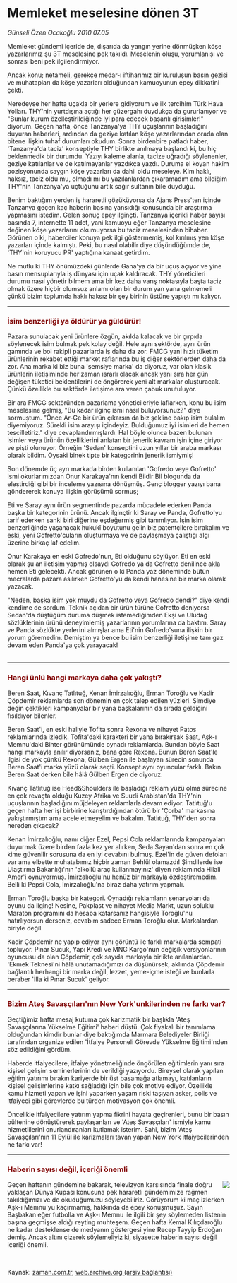 # Memleket meselesine dönen 3T

*Günseli Özen Ocakoğlu 2010.07.05*

<tr><td class="metin" colspan="2" style="padding-top: 20px; padding-left: 5px; ">Memleket gündemi içeride de, dışarıda da yangın yerine dönmüşken köşe yazarlarımız şu 3T meselesine pek takıldı. Meselenin oluşu, yorumlanışı ve sonrası beni pek ilgilendirmiyor.</td></tr><tr><td class="metin" colspan="2" style="padding-top: 20px; padding-left: 5px; ">
<div id="haberMetinDiv"><p>
<p>Ancak konu; netameli, gerekçe medar-ı iftiharımız bir kuruluşun basın gezisi ve muhatapları da köşe yazarları olduğundan kamuoyunun epey dikkatini çekti.
<p>Neredeyse her hafta uçakla bir yerlere gidiyorum ve ilk tercihim Türk Hava Yolları. THY'nin yurtdışına açtığı her güzergahı duydukça da gururlanıyor ve "Bunlar kurum özelleştirildiğinde iyi para edecek başarılı girişimler!" diyorum. Geçen hafta, önce Tanzanya'ya THY uçuşlarının başladığını duyuran haberleri, ardından da geziye katılan köşe yazarlarından orada olan bitene ilişkin tuhaf durumları okudum. Sonra birdenbire patladı haber, 'Tanzanya'da taciz' konseptiyle THY birlikte anılmaya başlandı ki, bu hiç beklenmedik bir durumdu. Yazıyı kaleme alanla, tacize uğradığı söylenenler, geziye katılanlar ve de katılmayanlar yazdıkça yazdı. Duruma el koyan hakim pozisyonunda saygın köşe yazarları da dahil oldu meseleye. Kim haklı, haksız, taciz oldu mu, olmadı mı bu yazılanlardan çıkaramadım ama bildiğim THY'nin Tanzanya'ya uçtuğunu artık sağır sultanın bile duyduğu.
<p>Benim baktığım yerden iş hararetli gözüküyorsa da Ajans Press'ten içinde Tanzanya geçen kaç haberin basına yansıdığı konusunda bir araştırma yapmasını istedim. Gelen sonuç epey ilginçti. Tanzanya içerikli haber sayısı basında 7, internette 11 adet, yani kamuoyu eğer Tanzanya meselesine değinen köşe yazarlarını okumuyorsa bu taciz meselesinden bihaber. Görünen o ki, haberciler konuya pek ilgi göstermemiş, kol kırılmış yen köşe yazarları içinde kalmıştı. Peki, bu nasıl olabilir diye düşündüğümde de, 'THY'nin koruyucu PR' yaptığına kanaat getirdim.
<p>Ne mutlu ki THY önümüzdeki günlerde Gana'ya da bir uçuş açıyor ve yine basın mensuplarıyla iş dünyası için uçak kaldıracak. THY yöneticileri durumu nasıl yönetir bilmem ama bir kez daha varış noktasıyla başta taciz olmak üzere hiçbir olumsuz anlamı olan bir durum yan yana gelmemeli çünkü bizim toplumda haklı haksız bir şey birinin üstüne yapıştı mı kalıyor.
<p>
<hr/>
<h3><font color="#800000">İsim benzerliği ya öldürür ya güldürür!
</font></h3>
<p>Pazara sunulacak yeni ürünlere özgün, akılda kalacak ve bir çırpıda söylenecek isim bulmak pek kolay değil. Hele aynı sektörde, aynı ürün gamında ve bol rakipli pazarlarda iş daha da zor. FMCG yani hızlı tüketim ürünlerinin rekabet ettiği market raflarında bu iş diğer sektörlerden daha da zor. Ana marka ki biz buna 'şemsiye marka' da diyoruz, var olan klasik ürünlerin iletişiminde her zaman ısrarlı olacak ancak yanı sıra her gün değişen tüketici beklentilerini de öngörerek yeni alt markalar oluşturacak. Çünkü özellikle bu sektörde iletişime ara veren çabuk unutuluyor.
<p>Bir ara FMCG sektöründen pazarlama yöneticileriyle laflarken, konu bu isim meselesine gelmiş, "Bu kadar ilginç ismi nasıl buluyorsunuz?" diye sormuştum. "Önce Ar-Ge bir ürün çıkarsın da biz şekline bakıp isim bulalım diyemiyoruz. Sürekli isim arayışı içindeyiz. Bulduğumuz iyi isimleri de hemen tescilletiriz." diye cevaplandırmışlardı. Hal böyle olunca bazen bulunan isimler veya ürünün özelliklerini anlatan bir jenerik kavram işin içine giriyor ve pişti olunuyor. Örneğin 'Sedan' konseptini uzun yıllar bir araba markası olarak bildim. Oysaki binek tipte bir kategorinin jenerik ismiymiş!
<p>Son dönemde üç ayrı markada birden kullanılan 'Gofredo veye Gofretto' ismi okurlarımızdan Onur Karakaya'nın kendi Bildir Bil blogunda da eleştirdiği gibi bir inceleme yazısına dönüşmüş. Genç blogger yazıyı bana göndererek konuya ilişkin görüşümü sormuş;
<p>Eti ve Saray aynı ürün segmentinde pazarda mücadele ederken Panda başka bir kategorinin ürünü. Ancak ilginçtir ki Saray ve Panda, Gofretto'yu tarif ederken sanki biri diğerine eşdeğermiş gibi tanımlıyor. İşin isim benzerliğinde yaşanacak hukukî boyutunu gelin biz patentçilere bırakalım ve eski, yeni Gofretto'cuların oluşturmaya ve de paylaşmaya çalıştığı algı üzerine birkaç laf edelim.
<p>Onur Karakaya en eski Gofredo'nun, Eti olduğunu söylüyor. Eti en eski olarak şu an iletişim yapmış olsaydı Gofredo ya da Gofretto denilince akla hemen Eti gelecekti. Ancak görünen o ki Panda yaz döneminde bütün mecralarda pazara asılırken Gofretto'yu da kendi hanesine bir marka olarak yazacak.
<p>"Neden, başka isim yok muydu da Gofretto veya Gofredo dendi?" diye kendi kendime de sordum. Teknik açıdan bir ürün türüne Gofretto deniyorsa Sedan'da düştüğüm duruma düşmek istemediğimden Ekşi ve Uludağ sözlüklerinin ürünü deneyimlemiş yazarlarının yorumlarına da baktım. Saray ve Panda sözlükte yerlerini almışlar ama Eti'nin Gofredo'suna ilişkin bir yorum göremedim. Demiştim ya bence bu isim benzerliği iletişime tam gaz devam eden Panda'ya çok yarayacak!
<br/>
 <hr/>
<h3><font color="#800000">Hangi ünlü hangi markaya daha çok yakıştı?
</font></h3>
<p>Beren Saat, Kıvanç Tatlıtuğ, Kenan İmirzalıoğlu, Erman Toroğlu ve Kadir Çöpdemir reklamlarda son dönemin en çok talep edilen yüzleri. Şimdiye değin çektikleri kampanyalar bir yana başkalarının da sırada geldiğini fısıldıyor bilenler.
<p>Beren Saat'i, en eski haliyle Tofita sonra Rexona ve nihayet Patos reklamlarında izledik. Tofita'daki karakteri bir yana bırakırsak Saat, Aşk-ı Memnu'daki Bihter görünümünde oynadı reklamlarda. Bundan böyle Saat hangi markayla anılır diyorsanız, bana göre Rexona. Bunun Beren Saat'le ilgisi de yok çünkü Rexona, Gülben Ergen ile başlayan sürecin sonunda Beren Saat'i marka yüzü olarak seçti. Konsept aynı oyuncular farklı. Bakın Beren Saat derken bile hâlâ Gülben Ergen de diyoruz. 
<p>Kıvanç Tatlıtuğ ise Head&amp;Shoulders ile başladığı reklam yüzü olma sürecine en çok revaçta olduğu Kuzey Afrika ve Suudi Arabistan'da THY'nin uçuşlarının başladığını müjdeleyen reklamlarla devam ediyor. Tatlıtuğ'u geçen hafta her işi birbirine karıştırdığından ötürü bir 'Çorba' markasına yakıştırmıştım ama acele etmeyelim ve bakalım. Tatlıtuğ, THY'den sonra nereden çıkacak?
<p>Kenan İmirzalıoğlu, namı diğer Ezel, Pepsi Cola reklamlarında kampanyaları duyurmak üzere birden fazla kez yer alırken, Seda Sayan'dan sonra en çok kime güvenilir sorusuna da en iyi cevabını bulmuş. Ezel'in de güven defoları var ama elbette muhatabımız hiçbir zaman Behlül olamazdı! Şimdilerde ise Ulaştırma Bakanlığı'nın 'alkollü araç kullanmayınız' diyen reklamında Hilali Amer'i oynuyormuş. İmirzalıoğlu'nu henüz bir markayla özdeştiremedim. Belli ki Pepsi Cola, İmirzalıoğlu'na biraz daha yatırım yapmalı.
<p>Erman Toroğlu başka bir kategori. Oynadığı reklamların senaryoları da oyunu da ilginç! Nesine, Pakplast ve nihayet Media Markt, uzun soluklu Maraton programını da hesaba katarsanız hangisiyle Toroğlu'nu hatırlıyorsun derseniz, cevabım sadece Erman Toroğlu olur. Markalardan biriyle değil.
<p>Kadir Çöpdemir ne yapıp ediyor aynı görüntü ile farklı markalarda sempati topluyor. Pınar Sucuk, Yapı Kredi ve MNG Kargo'nun değişik versiyonlarının oyuncusu da olan Çöpdemir, çok sayıda markayla birlikte anılanlardan. 'Ekmek Teknesi'ni hâlâ unutamadığımızı da düşünürsek, aklımda Çöpdemir bağlantılı herhangi bir marka değil, lezzet, yeme-içme isteği ve bunlarla beraber 'İlla ki Pınar Sucuk' geliyor.
<p>
<hr/>
<h3><font color="#800000">Bizim Ateş Savaşçıları'nın New York'unkilerinden ne farkı var?
</font></h3>
<p>Geçtiğimiz hafta mesaj kutuma çok karizmatik bir başlıkla 'Ateş Savaşçılarına Yükselme Eğitimi' haberi düştü. Çok fiyakalı bir tanımlama olduğundan kimdir bunlar diye baktığımda Marmara Belediyeler Birliği tarafından organize edilen 'İtfaiye Personeli Görevde Yükselme Eğitimi'nden söz edildiğini gördüm.
<p>Haberde itfaiyecilere, itfaiye yönetmeliğinde öngörülen eğitimlerin yanı sıra kişisel gelişim seminerlerinin de verildiği yazıyordu. Bireysel olarak yapılan eğitim yatırımı bırakın kariyerde bir üst basamağa atlamayı, katılanların kişisel gelişimlerine katkı sağladığı için bile çok motive ediyor. Özellikle kamu hizmeti yapan ve işini yaparken yaşam riski taşıyan asker, polis ve itfaiyeci gibi görevlerde bu türden motivasyon çok önemli.
<p>Öncelikle itfaiyecilere yatırım yapma fikrini hayata geçirenleri, bunu bir basın bültenine dönüştürerek paylaşanları ve 'Ateş Savaşçıları' ismiyle kamu hizmetlilerini onurlandıranları kutlamak isterim. Sahi, bizim 'Ateş Savaşçıları'nın 11 Eylül ile karizmaları tavan yapan New York itfaiyecilerinden ne farkı var!
<p>
<hr/>
<h3><font color="#800000">Haberin sayısı değil, içeriği önemli
</font></h3>
<p><img align="right" border="0" src="http://web.archive.org/web/20100805035618im_/http://medya.zaman.com.tr/2010/07/05/gunseli.png"/>
<p>Geçen haftanın gündemine bakarak, televizyon karşısında finale doğru yaklaşan Dünya Kupası konusuna pek hararetli gündemimize rağmen takıldığımızı ve de okuduğumuzu söyleyebiliriz. Görüyorum ki maç izlerken Aşk-ı Memnu'yu kaçırmamış, hakkında da epey konuşmuşuz. Sayın Başbakan eğer futbolla ve Aşk-ı Memnu ile ilgili bir şey söylemeden listenin başına geçmişse aldığı reyting muhteşem. Geçen hafta Kemal Kılıçdaroğlu ne kadar desteklense de medyanın göstergesi yine Recep Tayyip Erdoğan demiş. Ancak altını çizerek söylemeliyiz ki, siyasette haberin sayısı değil içeriği önemli.</p>
</p></p></p></p></p></p></p></p></p></p></p></p></p></p></p></p></p></p></p></p></p></p></p></p></div>
<br/></td></tr>

Kaynak: [zaman.com.tr](http://zaman.com.tr/yazar.do?yazino=1002775), [web.archive.org (arşiv bağlantısı)](http://web.archive.org/web/20100805035618/http://www.zaman.com.tr:80/yazar.do?yazino=1002775)
